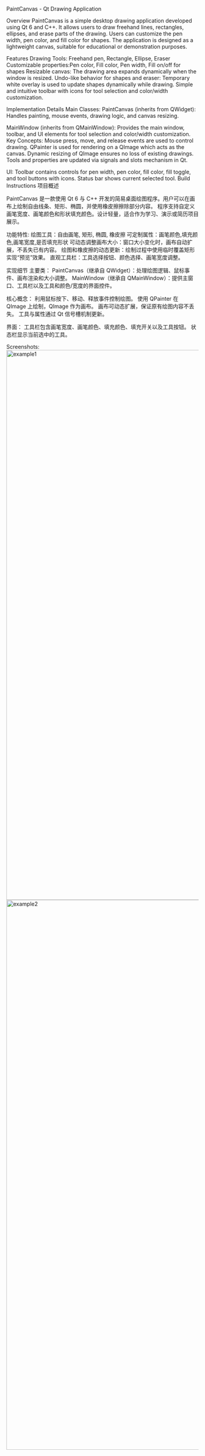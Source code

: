 PaintCanvas - Qt Drawing Application

Overview
PaintCanvas is a simple desktop drawing application developed using Qt 6 and C++. 
It allows users to draw freehand lines, rectangles, ellipses, and erase parts of the drawing.
Users can customize the pen width, pen color, and fill color for shapes.
The application is designed as a lightweight canvas, suitable for educational or demonstration purposes.

Features
Drawing Tools: Freehand pen, Rectangle, Ellipse, Eraser
Customizable properties:Pen color, Fill color, Pen width, Fill on/off for shapes
Resizable canvas: The drawing area expands dynamically when the window is resized.
Undo-like behavior for shapes and eraser: Temporary white overlay is used to update shapes dynamically while drawing.
Simple and intuitive toolbar with icons for tool selection and color/width customization.

Implementation Details
Main Classes:
PaintCanvas (inherits from QWidget): Handles painting, mouse events, drawing logic, and canvas resizing.

MainWindow (inherits from QMainWindow): Provides the main window, toolbar, and UI elements for tool selection and color/width customization.
Key Concepts:
Mouse press, move, and release events are used to control drawing.
QPainter is used for rendering on a QImage which acts as the canvas.
Dynamic resizing of QImage ensures no loss of existing drawings.
Tools and properties are updated via signals and slots mechanism in Qt.

UI:
Toolbar contains controls for pen width, pen color, fill color, fill toggle, and tool buttons with icons.
Status bar shows current selected tool.
Build Instructions
项目概述

PaintCanvas 是一款使用 Qt 6 与 C++ 开发的简易桌面绘图程序。用户可以在画布上绘制自由线条、矩形、椭圆，并使用橡皮擦擦除部分内容。
程序支持自定义画笔宽度、画笔颜色和形状填充颜色。设计轻量，适合作为学习、演示或简历项目展示。

功能特性:
绘图工具：自由画笔, 矩形, 椭圆, 橡皮擦
可定制属性：画笔颜色,填充颜色,画笔宽度,是否填充形状
可动态调整画布大小：窗口大小变化时，画布自动扩展，不丢失已有内容。
绘图和橡皮擦的动态更新：绘制过程中使用临时覆盖矩形实现“预览”效果。
直观工具栏：工具选择按钮、颜色选择、画笔宽度调整。

实现细节
主要类：
PaintCanvas（继承自 QWidget）：处理绘图逻辑、鼠标事件、画布渲染和大小调整。
MainWindow（继承自 QMainWindow）：提供主窗口、工具栏以及工具和颜色/宽度的界面控件。

核心概念：
利用鼠标按下、移动、释放事件控制绘图。
使用 QPainter 在 QImage 上绘制，QImage 作为画布。
画布可动态扩展，保证原有绘图内容不丢失。
工具与属性通过 Qt 信号槽机制更新。

界面：
工具栏包含画笔宽度、画笔颜色、填充颜色、填充开关以及工具按钮。
状态栏显示当前选中的工具。

Screenshots:
<img width="2560" height="1440" alt="example1" src="https://github.com/user-attachments/assets/6704c928-36e9-46bb-8ce0-ef7cf1882e61" />
<img width="2560" height="1440" alt="example2" src="https://github.com/user-attachments/assets/fd676ae6-32b4-4e60-8ac1-deb992b200cc" />





